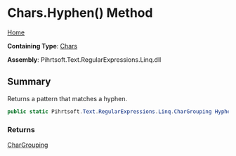 # Chars\.Hyphen\(\) Method

[Home](../../../../../../README.md)

**Containing Type**: [Chars](../README.md)

**Assembly**: Pihrtsoft\.Text\.RegularExpressions\.Linq\.dll

## Summary

Returns a pattern that matches a hyphen\.

```csharp
public static Pihrtsoft.Text.RegularExpressions.Linq.CharGrouping Hyphen()
```

### Returns

[CharGrouping](../../CharGrouping/README.md)


